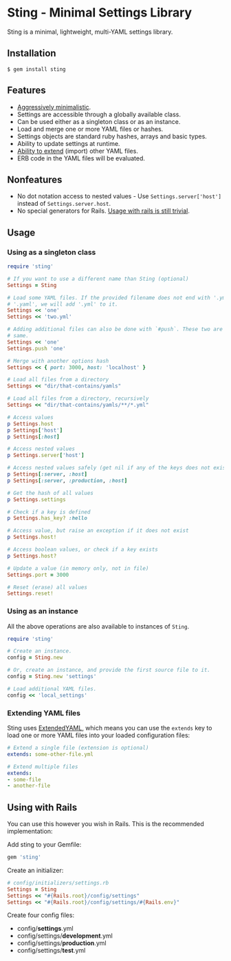 # Sting - Minimal Settings Library

Sting is a minimal, lightweight, multi-YAML settings library.

## Installation

```shell
$ gem install sting
```


## Features

- [Aggressively minimalistic][1].
- Settings are accessible through a globally available class.
- Can be used either as a singleton class or as an instance.
- Load and merge one or more YAML files or hashes.
- Settings objects are standard ruby hashes, arrays and basic types.
- Ability to update settings at runtime.
- [Ability to extend](#extending-yaml-files) (import) other YAML files.
- ERB code in the YAML files will be evaluated.


## Nonfeatures

- No dot notation access to nested values - Use `Settings.server['host']`  instead of `Settings.server.host`.
- No special generators for Rails. 
  [Usage with rails is still trivial](#using-with-rails).


## Usage

### Using as a singleton class

```ruby
require 'sting'

# If you want to use a different name than Sting (optional)
Settings = Sting

# Load some YAML files. If the provided filename does not end with '.yml' or 
# '.yaml', we will add '.yml' to it.
Settings << 'one'
Settings << 'two.yml'

# Adding additional files can also be done with `#push`. These two are the 
# same.
Settings << 'one'
Settings.push 'one'

# Merge with another options hash
Settings << { port: 3000, host: 'localhost' }

# Load all files from a directory
Settings << "dir/that-contains/yamls"

# Load all files from a directory, recursively
Settings << "dir/that-contains/yamls/**/*.yml"

# Access values
p Settings.host
p Settings['host']
p Settings[:host]

# Access nested values
p Settings.server['host']

# Access nested values safely (get nil if any of the keys does not exist)
p Settings[:server, :host]
p Settings[:server, :production, :host]

# Get the hash of all values
p Settings.settings

# Check if a key is defined
p Settings.has_key? :hello

# Access value, but raise an exception if it does not exist
p Settings.host!

# Access boolean values, or check if a key exists
p Settings.host?

# Update a value (in memory only, not in file)
Settings.port = 3000

# Reset (erase) all values
Settings.reset!
```

### Using as an instance

All the above operations are also available to instances of `Sting`.

```ruby
require 'sting'

# Create an instance.
config = Sting.new

# Or, create an instance, and provide the first source file to it.
config = Sting.new 'settings'

# Load additional YAML files. 
config << 'local_settings'
```


### Extending YAML files

Sting uses [ExtendedYAML][2], which means you can use the `extends` key to load
one or more YAML files into your loaded configuration files:

```yaml
# Extend a single file (extension is optional)
extends: some-other-file.yml

# Extend multiple files
extends:
- some-file
- another-file
```


## Using with Rails

You can use this however you wish in Rails. This is the recommended 
implementation:

Add sting to your Gemfile:

```ruby
gem 'sting'
```

Create an initializer:

```ruby
# config/initializers/settings.rb
Settings = Sting
Settings << "#{Rails.root}/config/settings"
Settings << "#{Rails.root}/config/settings/#{Rails.env}"
```

Create four config files:

- config/**settings**.yml
- config/settings/**development**.yml
- config/settings/**production**.yml
- config/settings/**test**.yml


[1]: https://github.com/DannyBen/sting/blob/master/lib/sting/sting_operations.rb
[2]: https://github.com/DannyBen/extended_yaml

